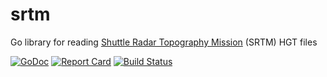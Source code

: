 # srtm
Go library for reading [Shuttle Radar Topography Mission](https://en.wikipedia.org/wiki/Shuttle_Radar_Topography_Mission) (SRTM) HGT files

[![GoDoc](https://godoc.org/github.com/jda/srtm?status.svg)](https://godoc.org/github.com/jda/srtm)
[![Report Card](https://goreportcard.com/badge/github.com/jda/srtm)](https://goreportcard.com/report/github.com/jda/srtm)
[![Build Status](https://travis-ci.org/jda/srtm.png)](https://travis-ci.org/jda/srtm)

